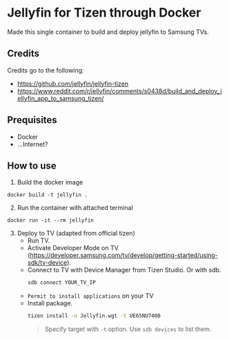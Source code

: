 # Jellyfin for Tizen through Docker
Made this single container to build and deploy jellyfin to Samsung TVs.
## Credits
Credits go to the following:
- https://github.com/jellyfin/jellyfin-tizen
- https://www.reddit.com/r/jellyfin/comments/s0438d/build_and_deploy_jellyfin_app_to_samsung_tizen/
## Prequisites
- Docker
- ...Internet?
## How to use
1. Build the docker image
```
docker build -t jellyfin .
```
2. Run the container with attached terminal
```
docker run -it --rm jellyfin
```
3. Deploy to TV (adapted from official tizen)
    - Run TV.
    - Activate Developer Mode on TV (<a href="https://developer.samsung.com/tv/develop/getting-started/using-sdk/tv-device">https://developer.samsung.com/tv/develop/getting-started/using-sdk/tv-device</a>).
    - Connect to TV with Device Manager from Tizen Studio. Or with sdb.
        ```sh
        sdb connect YOUR_TV_IP
        ```
    - `Permit to install applications` on your TV
    - Install package.
        ```sh
        tizen install -n Jellyfin.wgt -t UE65NU7400
        ```
        > Specify target with `-t` option. Use `sdb devices` to list them.